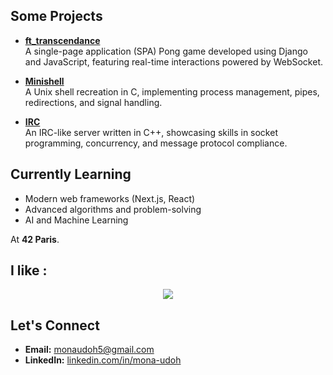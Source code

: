 ## Some Projects
- **[ft_transcendance](https://github.com/umonad/ft_trancsendance)**  
  A single-page application (SPA) Pong game developed using Django and JavaScript, featuring real-time interactions powered by WebSocket.
  
- **[Minishell](https://github.com/umonad/minishell)**  
  A Unix shell recreation in C, implementing process management, pipes, redirections, and signal handling.

- **[IRC](https://github.com/umonad/IRC)**  
  An IRC-like server written in C++, showcasing skills in socket programming, concurrency, and message protocol compliance.  

## Currently Learning
- Modern web frameworks (Next.js, React)  
- Advanced algorithms and problem-solving  
- AI and Machine Learning  

At **42 Paris**.

## I like :
<div align="center">
    <a href="https://skillicons.dev">
        <img src="https://skillicons.dev/icons?i=c,cpp,python" />
    </a>
</div>

## Let's Connect
- **Email:** [monaudoh5@gmail.com](mailto:monaudoh5@gmail.com)  
- **LinkedIn:** [linkedin.com/in/mona-udoh](https://www.linkedin.com/in/mona-udoh)

